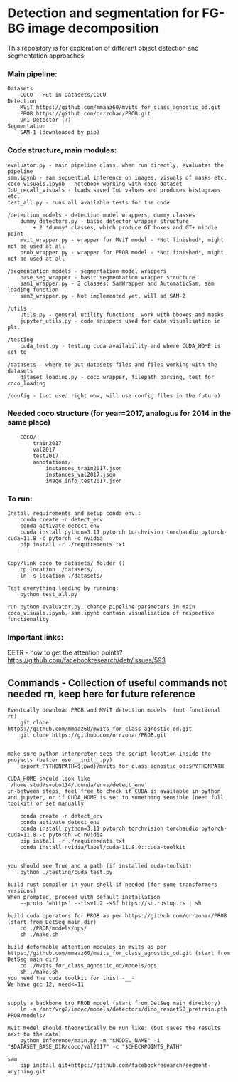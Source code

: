 # Detection and segmentation for FG-BG image decomposition

This repository is for exploration of different object detection and segmentation approaches.


### Main pipeline:
    Datasets
        COCO - Put in Datasets/COCO
    Detection 
        MViT https://github.com/mmaaz60/mvits_for_class_agnostic_od.git 
        PROB https://github.com/orrzohar/PROB.git
        Uni-Detector (?)
    Segmentation
        SAM-1 (downloaded by pip)

### Code structure, main modules:
    evaluator.py - main pipeline class. when run directly, evaluates the pipeline
    sam.ipynb - sam sequential inference on images, visuals of masks etc.
    coco_visuals.ipynb - notebook working with coco dataset
    IoU_recall_visuals - loads saved IoU values and produces histograms etc.
    test_all.py - runs all available tests for the code
    
    /detection_models - detection model wrappers, dummy classes
        dummy_detectors.py - basic detector wrapper structure 
            + 2 *dummy* classes, which produce GT boxes and GT+ middle point
        mvit_wrapper.py - wrapper for MViT model - *Not finished*, might not be used at all
        prob_wrapper.py - wrapper for PROB model - *Not finished*, might not be used at all
    
    /segmentation_models - segmentation model wrappers 
        base_seg_wrapper - basic segmentation wrapper structure 
        sam1_wrapper.py - 2 classes: SamWrapper and AutomaticSam, sam loading function
        sam2_wrapper.py - Not implemented yet, will ad SAM-2

    /utils
        utils.py - general utility functions. work with bboxes and masks
        jupyter_utils.py - code snippets used for data visualisation in plt. 

    /testing
        cuda_test.py - testing cuda availability and where CUDA_HOME is set to

    /datasets - where to put datasets files and files working with the datasets
        dataset_loading.py - coco wrapper, filepath parsing, test for coco_loading

    /config - (not used right now, will use config files in the future)


### Needed coco structure (for year=2017, analogus for 2014 in the same place)
        COCO/
            train2017
            val2017
            test2017
            annotations/
                instances_train2017.json
                instances_val2017.json
                image_info_test2017.json


### To run:
    Install requirements and setup conda env.:
        conda create -n detect_env 
        conda activate detect_env
        conda install python=3.11 pytorch torchvision torchaudio pytorch-cuda=11.8 -c pytorch -c nvidia 
        pip install -r ./requirements.txt 


    Copy/link coco to datasets/ folder ()
        cp location ./datasets/
        ln -s location ./datasets/
    
    Test everything loading by running:
        python test_all.py
    
    run python evaluator.py, change pipeline parameters in main
    coco_visuals.ipynb, sam.ipynb contain visualisation of respective functionality
    

### Important links:
DETR - how to get the attention points?
    https://github.com/facebookresearch/detr/issues/593



## Commands - Collection of useful commands not needed rn, keep here for future reference

    Eventually download PROB and MViT detection models  (not functional rn)
        git clone https://github.com/mmaaz60/mvits_for_class_agnostic_od.git 
        git clone https://github.com/orrzohar/PROB.git


    make sure python interpreter sees the script location inside the projects (better use __init__.py)
        export PYTHONPATH=$(pwd)/mvits_for_class_agnostic_od:$PYTHONPATH

    CUDA_HOME should look like '/home.stud/svobo114/.conda/envs/detect_env'
    in-between steps, feel free to check if CUDA is available in python and jupyter, or if CUDA_HOME is set to something sensible (need full toolkit) or set manually

        conda create -n detect_env 
        conda activate detect_env
        conda install python=3.11 pytorch torchvision torchaudio pytorch-cuda=11.8 -c pytorch -c nvidia 
        pip install -r ./requirements.txt 
        conda install nvidia/label/cuda-11.8.0::cuda-toolkit


    you should see True and a path (if installed cuda-toolkit)
        python ./testing/cuda_test.py 

    build rust compiler in your shell if needed (for some transformers versions)
    When prompted, proceed with default installation
        --proto '=https' --tlsv1.2 -sSf https://sh.rustup.rs | sh 

    build cuda operators for PROB as per https://github.com/orrzohar/PROB (start from DetSeg main dir)
        cd ./PROB/models/ops/
        sh ./make.sh

    build deformable attention modules in mvits as per https://github.com/mmaaz60/mvits_for_class_agnostic_od.git (start from DetSeg main dir)
        cd ./mvits_for_class_agnostic_od/models/ops
        sh ./make.sh 
    you need the cuda toolkit for this! -__-
    We have gcc 12, need<=11


    supply a backbone tro PROB model (start from DetSeg main directory)
        ln -s /mnt/vrg2/imdec/models/detectors/dino_resnet50_pretrain.pth PROB/models/

    mvit model should theoretically be run like: (but saves the results next to the data)
        python inference/main.py -m "$MODEL_NAME" -i "$DATASET_BASE_DIR/coco/val2017" -c "$CHECKPOINTS_PATH"

    sam
        pip install git+https://github.com/facebookresearch/segment-anything.git


